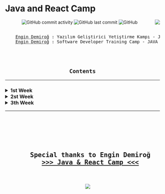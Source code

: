 <h1> Java and React Camp </h1>
<div align="center" width="100%">
    <img alt="GitHub commit activity"
        src="https://img.shields.io/github/commit-activity/w/oncado86/JavaAndReactCamp?label=Commit%20Activity&style=plastic">
    <img alt="GitHub last commit"
        src="https://img.shields.io/github/last-commit/oncado86/JavaAndReactCamp?label=Last%20Commit&style=plastic">
    <img alt="GitHub"
        src="https://img.shields.io/github/license/oncado86/JavaAndReactCamp?label=License&style=plastic">
    <img align="right"
        src="https://visitor-badge.laobi.icu/badge?page_id=oncado86.JavaAndReactCamp&right_color=lightgrey&format=true&left_text=My%20Page%20Visitors">
<br>
<br>
<pre>
    <abbr title="Eğitmen">Engin Demiroğ</abbr> : Yazılım Geliştirici Yetiştirme Kampı - JAVA & React
    <abbr title="Instructor">Engin Demiroğ</abbr> : Software Developer Training Camp - JAVA & React
</pre>
<br>
<br>
<h2><code>Contents</code></h2>
<hr>

<h3>
<div align="left">
                <!--Week1--------------------------------------------->
    <details>
    <summary> 1st Week</summary>
        <ul>
            <li>
                <details>
                    <summary> Education</summary>
                        <ul>
                            <li>
                                <a href="https://github.com/oncado86/JavaAndReactCamp/tree/JavaAndReactCamp/Day1/Education/intro"
                                    target="_blank">Intro</a>
                            </li>
                        </ul>
                </details>
            </li>
            <li>
                <details>
                    <summary> Homeworks</summary>
                        <ul>
                            <li>
                                <a href="https://github.com/oncado86/JavaAndReactCamp/tree/JavaAndReactCamp/Day1/Homeworks/h01_HelloWorld"
                                    target="_blank">Hello World!</a>
                            </li>
                            <li>
                                <a href="https://github.com/oncado86/JavaAndReactCamp/tree/JavaAndReactCamp/Day1/Homeworks/h02_Variables"
                                    target="_blank">Variables</a>
                            </li>
                            <li>
                                <a href="https://github.com/oncado86/JavaAndReactCamp/tree/JavaAndReactCamp/Day1/Homeworks/h03_DataTypes"
                                    target="_blank">Data Types</a>
                            </li>
                            <li>
                                <a href="https://github.com/oncado86/JavaAndReactCamp/tree/JavaAndReactCamp/Day1/Homeworks/h04_Conditionals"
                                    target="_blank">Conditionals</a>
                            </li>
                            <ul>
                                <li>
                                    <a href="https://github.com/oncado86/JavaAndReactCamp/tree/JavaAndReactCamp/Day1/Homeworks/h05_RecapDemo1"
                                        target="_blank">Recap Demo 1</a>
                                </li>
                            </ul>
                            <li>
                                <a href="https://github.com/oncado86/JavaAndReactCamp/tree/JavaAndReactCamp/Day1/Homeworks/h06_SwitchDemo"
                                    target="_blank">Switch Demo</a>
                            </li>
                            <li>
                                <a href="https://github.com/oncado86/JavaAndReactCamp/tree/JavaAndReactCamp/Day1/Homeworks/h07_LoopDemo"
                                    target="_blank">Loop Demo</a>
                            </li>
                            <li>
                                <a href="https://github.com/oncado86/JavaAndReactCamp/tree/JavaAndReactCamp/Day1/Homeworks/h08_ArraysDemo"
                                    target="_blank">Arrays Demo</a>
                            </li>
                            <ul>
                                <li>
                                    <a href="https://github.com/oncado86/JavaAndReactCamp/tree/JavaAndReactCamp/Day1/Homeworks/h09_RecapDemo2"
                                        target="_blank">Recap Demo 2</a>
                                </li>
                            </ul>
                            <li>
                                <a href="https://github.com/oncado86/JavaAndReactCamp/tree/JavaAndReactCamp/Day1/Homeworks/h10_MultiDimensionalArrayDemo"
                                    target="_blank">Multi Dimensional Array Demo</a>
                            </li>
                            <li>
                                <a href="https://github.com/oncado86/JavaAndReactCamp/tree/JavaAndReactCamp/Day1/Homeworks/h11_StringsDemo"
                                    target="_blank">Strings Demo</a>
                            </li>
                            <li>
                                <a href="https://github.com/oncado86/JavaAndReactCamp/tree/JavaAndReactCamp/Day1/Homeworks/h12_StringsDemo2"
                                    target="_blank">Strings Demo 2</a>
                            </li>
                            <li>
                                Mini-Projects:
                            </li>
                            <ul>
                                <li>
                                    <a href="https://github.com/oncado86/JavaAndReactCamp/tree/JavaAndReactCamp/Day1/Homeworks/h13_MiniProjeAsalSayi"
                                        target="_blank">Prime Number</a>
                                </li>
                                <li>
                                    <a href="https://github.com/oncado86/JavaAndReactCamp/tree/JavaAndReactCamp/Day1/Homeworks/h14_MiniProjeSesliHarf"
                                        target="_blank">Vowel</a>
                                </li>
                                <li>
                                    <a href="https://github.com/oncado86/JavaAndReactCamp/tree/JavaAndReactCamp/Day1/Homeworks/h15_MiniProjeMukemmelSayi"
                                        target="_blank">Perfect Number</a>
                                </li>
                                <li>
                                    <a href="https://github.com/oncado86/JavaAndReactCamp/tree/JavaAndReactCamp/Day1/Homeworks/h16_miniProjeArkadasSayilar"
                                        target="_blank">Friend Numbers</a>
                                </li>
                                <li>
                                    <a href="https://github.com/oncado86/JavaAndReactCamp/tree/JavaAndReactCamp/Day1/Homeworks/h17_MiniProjeSayiBulma"
                                        target="_blank">Is the number on the list?</a>
                                </li>
                            </ul>
                        </ul>
                </details>
            </li>
        </ul>
    </details>
                <!--Week2--------------------------------------------->
    <details>
        <summary> 2st Week</summary>
            <ul>
                <li>
                    <details>
                        <summary> Education</summary>
                            <ul>
                                <li>
                                    <a href="https://github.com/oncado86/JavaAndReactCamp/tree/JavaAndReactCamp/Day2/Education/oopIntro"
                                        target="_blank">OOP Intro</a>
                                </li>
                                </ul>
                    </details>
                </li>
                <li>
                    <details>
                        <summary> Homeworks</summary>
                            <ul>
                                <li>
                                    <a href="https://github.com/oncado86/JavaAndReactCamp/tree/JavaAndReactCamp/Day2/Homeworks/Homework_1"
                                        target="_blank">OOP Demo</a>
                                </li>
                                <li>
                                    <a href="https://github.com/oncado86/JavaAndReactCamp/tree/JavaAndReactCamp/Day2/Homeworks/Homework_2/h01_Methods"
                                        target="_blank">Methods</a>
                                </li>
                                <li>
                                    <a href="https://github.com/oncado86/JavaAndReactCamp/tree/JavaAndReactCamp/Day2/Homeworks/Homework_2/h02_Methods2"
                                        target="_blank">Methods 2</a>
                                </li>
                                <li>
                                    <a href="https://github.com/oncado86/JavaAndReactCamp/tree/JavaAndReactCamp/Day2/Homeworks/Homework_2/h03_VariableArguments"
                                        target="_blank">Variable Arguments</a>
                                </li>
                                <li>
                                    <a href="https://github.com/oncado86/JavaAndReactCamp/tree/JavaAndReactCamp/Day2/Homeworks/Homework_2/h04_Classes"
                                        target="_blank">Classes</a>
                                </li>
                                <ul>
                                    <li>
                                        <a href="https://github.com/oncado86/JavaAndReactCamp/tree/JavaAndReactCamp/Day2/Homeworks/Homework_2/h05_RecapDemo_Classes"
                                            target="_blank">Recap Demo</a>
                                    </li>
                                </ul>
                                <li>
                                    <a href="https://github.com/oncado86/JavaAndReactCamp/tree/JavaAndReactCamp/Day2/Homeworks/Homework_2/h06_ClassesWithAttributes_GetterSetter_Constructor"
                                        target="_blank">Classes With Attributes & Getter-Setter & Constructor</a>
                                </li>
                                <li>
                                    <a href="https://github.com/oncado86/JavaAndReactCamp/tree/JavaAndReactCamp/Day2/Homeworks/Homework_2/h07_MethodOverloading"
                                        target="_blank">Method Overloading</a>
                                </li>
                            </ul>
                    </details>
                </li>
            </ul>
    </details>
                <!--Week3--------------------------------------------->
    <details>
        <summary> 3th Week</summary>
            <ul>
                <details>
                    <summary> Education</summary>
                        <ul>
                            <li>
                                <a href="https://github.com/oncado86/JavaAndReactCamp/tree/JavaAndReactCamp/Day3/Education/e01_oopAbstraction"
                                    target="_blank">OOP Abstraction</a>
                            </li>
                            <li>
                                <a href="https://github.com/oncado86/JavaAndReactCamp/tree/JavaAndReactCamp/Day3/Education/e02_inheritance"
                                    target="_blank">Inheristance</a>
                            </li>
                            <li>
                                <a href="https://github.com/oncado86/JavaAndReactCamp/tree/JavaAndReactCamp/Day3/Education/e03_inheritance_2"
                                    target="_blank">Inheristance 2</a>
                            </li>
                        </ul>
                </details>
                <details>
                    <summary> Homeworks</summary>
                        <ul>
                            <li>
                                <a href=""
                                    target="_blank"> Inheritance</a>
                            </li>
                            <li>
                                <a href=""
                                    target="_blank"> Inheritance Demo</a>
                            </li>
                            <li>
                                <a href=""
                                    target="_blank"> Polymorphism Demo</a>
                            </li>
                            <li>
                                <a href=""
                                    target="_blank"> Overriding</a>
                            </li>
                        </ul>
                </details>
            </ul>
    </details>

</h3>
</div>

<hr>
<br>
<br>

<div align="center">
    <pre>
    <h2>
    Special thanks to Engin Demiroğ
    <b><a href="https://www.youtube.com/watch?v=HB0T0hAMk0k&list=PLqG356ExoxZUuVYKLuiQLnref7Y4ims87" target="_blank">>>> Java & React Camp <<<</a></b>
    </h2>
    <img src="https://user-images.githubusercontent.com/77399565/197391386-03a10577-b8b6-4c5d-90f6-01098132bd6a.png" class="rounded"/>
    </pre>
</div>